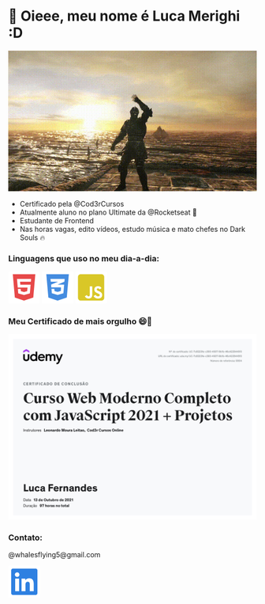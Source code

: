 # 👋 Oieee, meu nome é <strong>Luca Merighi</strong> :D

<img src="./waving.gif" width="1000px">

<ul>
  <li>Certificado pela @Cod3rCursos</li>
  <li>Atualmente aluno no plano Ultimate da @Rocketseat 🚀</li>
  <li>Estudante de Frontend</li>
  <li>Nas horas vagas, edito vídeos, estudo música e mato chefes no Dark Souls 🔥</li>
</ul>

### Linguagens que uso no meu dia-a-dia:
<div>
  <img src="./GHIcons/html.png">
  <img src="./GHIcons/css.png">
  <img src="./GHIcons/js.png">
</div>

### Meu Certificado de mais orgulho  😄📄 
<img src="certificado-webmoderno-cod3r.jpg" width="600px" height="auto">

### Contato: 
<p>@whalesflying5@gmail.com</p>
<a href="https://www.linkedin.com/in/luca-merighi-917021212" target="_blank">
  <img src="./GHIcons/linkedin.png">
</a>
